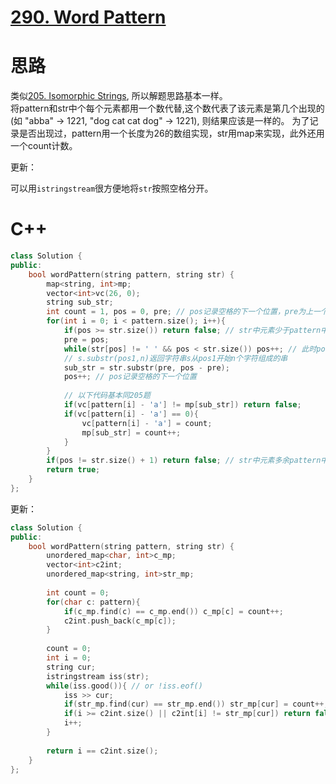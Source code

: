 # [290. Word Pattern](https://leetcode.com/problems/word-pattern/description/)
# 思路
类似[205. Isomorphic Strings](https://leetcode.com/problems/isomorphic-strings/description/), 所以解题思路基本一样。   
将pattern和str中个每个元素都用一个数代替,这个数代表了该元素是第几个出现的(如 "abba" -> 1221, "dog cat cat dog" -> 1221), 则结果应该是一样的。
为了记录是否出现过，pattern用一个长度为26的数组实现，str用map来实现，此外还用一个count计数。

更新：

可以用`istringstream`很方便地将`str`按照空格分开。

# C++
```C++
class Solution {
public:
    bool wordPattern(string pattern, string str) {
        map<string, int>mp;
        vector<int>vc(26, 0);
        string sub_str;
        int count = 1, pos = 0, pre; // pos记录空格的下一个位置，pre为上一个空格位置的下一个位置
        for(int i = 0; i < pattern.size(); i++){
            if(pos >= str.size()) return false; // str中元素少于pattern中的元素
            pre = pos;
            while(str[pos] != ' ' && pos < str.size()) pos++; // 此时pos为空格的位置或str结束位置
            // s.substr(pos1,n)返回字符串s从pos1开始n个字符组成的串
            sub_str = str.substr(pre, pos - pre);
            pos++; // pos记录空格的下一个位置
            
            // 以下代码基本同205题
            if(vc[pattern[i] - 'a'] != mp[sub_str]) return false;
            if(vc[pattern[i] - 'a'] == 0){
                vc[pattern[i] - 'a'] = count;
                mp[sub_str] = count++;
            } 
        }
        if(pos != str.size() + 1) return false; // str中元素多余pattern中的元素
        return true;
    }
};
```

更新：
``` C++
class Solution {
public:
    bool wordPattern(string pattern, string str) {
        unordered_map<char, int>c_mp;
        vector<int>c2int;
        unordered_map<string, int>str_mp;
                
        int count = 0;
        for(char c: pattern){
            if(c_mp.find(c) == c_mp.end()) c_mp[c] = count++;
            c2int.push_back(c_mp[c]);
        }
        
        count = 0;
        int i = 0;
        string cur;
        istringstream iss(str);
        while(iss.good()){ // or !iss.eof()
            iss >> cur;
            if(str_mp.find(cur) == str_mp.end()) str_mp[cur] = count++;
            if(i >= c2int.size() || c2int[i] != str_mp[cur]) return false;
            i++;
        }
        
        return i == c2int.size();
    }
};
```
